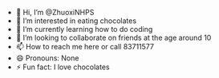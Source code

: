- 👋 Hi, I’m @ZhuoxiNHPS
- 👀 I’m interested in eating chocolates
- 🌱 I’m currently learning how to do coding
- 💞️ I’m looking to collaborate on friends at the age around 10
- 📫 How to reach me here or call 83711577
- 😄 Pronouns: None
- ⚡ Fun fact: I love chocolates

<!---
ZhuoxiNHPS/ZhuoxiNHPS is a ✨ special ✨ repository because its `README.md` (this file) appears on your GitHub profile.
You can click the Preview link to take a look at your changes.
--->
